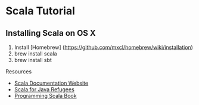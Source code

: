 Scala Tutorial
======

Installing Scala on OS X
------

1. Install [Homebrew] (https://github.com/mxcl/homebrew/wiki/installation)
2. brew install scala
3. brew install sbt

Resources
+ [Scala Documentation Website](http://docs.scala-lang.org/)
+ [Scala for Java Refugees](http://www.codecommit.com/blog/scala/roundup-scala-for-java-refugees)
+ [Programming Scala Book](http://ofps.oreilly.com/titles/9780596155957/)
